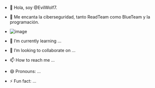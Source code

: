 - 👋 Hola, soy @EvilWolf7. 
- 👀 Me encanta la ciberseguridad, tanto ReadTeam como BlueTeam y la programación.
- ![image](https://github.com/EvilWolf7/EvilWolf7/assets/157145065/5a1780ab-550e-48db-8a1b-1c6522874055)

- 🌱 I’m currently learning ...
- 💞️ I’m looking to collaborate on ...
- 📫 How to reach me ...
- 😄 Pronouns: ...
- ⚡ Fun fact: ...

<!---
EvilWolf7/EvilWolf7 is a ✨ special ✨ repository because its `README.md` (this file) appears on your GitHub profile.
You can click the Preview link to take a look at your changes.
--->
